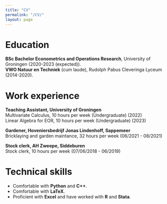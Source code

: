 ```yaml
---
title: "CV"
permalink: "/CV/"
layout: page
---
```


# Education
**BSc Bachelor Econometrics and Operations Research**, University of Groningen (2020-2023 (expected)). <br>
**VWO Natuur en Techniek** (cum laude), Rudolph Pabus Cleveringa Lyceum (2014-2020).

# Work experience
**Teaching Assistant, University of Groningen** <br />
Multivariate Calculus, 10 hours per week (Undergraduate) (2022)  <br>
Linear Algebra for EOR, 10 hours per week (Undergraduate) (2023)


**Gardener, Hoveniersbedrijf Jonas Lindenhoff, Sappemeer** <br />
Bricklaying and garden maintance, 32 hours per week (06/2021 - 08/2021)


**Stock clerk, AH Zweepe, Siddeburen** <br />
Stock clerk, 10 hours per week (07/06/2018 - 06/2019)

# Technical skills
- Comfortable with **Python** and **C++**.
- Comfortable with **LaTeX**.
- Proficient with **Excel** and have worked with **R** and **Stata**.
